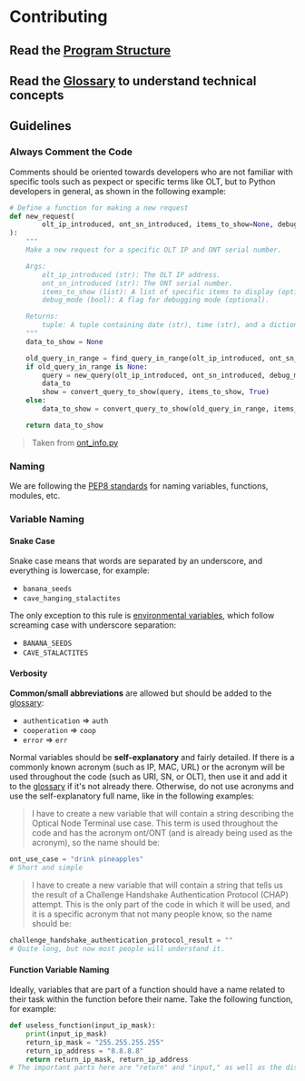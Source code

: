 # Contributing

## Read the [Program Structure](./program-structure.md)

## Read the [Glossary](./glossary.md) to understand technical concepts

## Guidelines

### Always Comment the Code

Comments should be oriented towards developers who are not familiar with specific tools such as pexpect or specific terms like OLT, but to Python developers in general, as shown in the following example:

```python
# Define a function for making a new request
def new_request(
        olt_ip_introduced, ont_sn_introduced, items_to_show=None, debug_mode=False
):
    """
    Make a new request for a specific OLT IP and ONT serial number.

    Args:
        olt_ip_introduced (str): The OLT IP address.
        ont_sn_introduced (str): The ONT serial number.
        items_to_show (list): A list of specific items to display (optional).
        debug_mode (bool): A flag for debugging mode (optional).

    Returns:
        tuple: A tuple containing date (str), time (str), and a dictionary of relevant information.
    """
    data_to_show = None

    old_query_in_range = find_query_in_range(olt_ip_introduced, ont_sn_introduced)
    if old_query_in_range is None:
        query = new_query(olt_ip_introduced, ont_sn_introduced, debug_mode)
        data_to
        show = convert_query_to_show(query, items_to_show, True)
    else:
        data_to_show = convert_query_to_show(old_query_in_range, items_to_show)

    return data_to_show
```

> Taken from [ont_info.py](../app/data_processing/ont_info.py)

### Naming

We are following the [PEP8 standards](https://peps.python.org/pep-0008/) for naming variables, functions, modules, etc.

### Variable Naming

#### Snake Case

Snake case means that words are separated by an underscore, and everything is lowercase, for example:

- `banana_seeds`
- `cave_hanging_stalactites`

The only exception to this rule is [environmental variables](../.env.example), which follow screaming case with
underscore separation:

- `BANANA_SEEDS`
- `CAVE_STALACTITES`

#### Verbosity

**Common/small abbreviations** are allowed but should be added to the [glossary](./glossary.md):

- `authentication` => `auth`
- `cooperation` => `coop`
- `error` => `err`

Normal variables should be **self-explanatory** and fairly detailed. If there is a commonly known acronym (such as IP,
MAC, URL) or the acronym will be used throughout the code (such as URI, SN, or OLT), then use it and add it to
the [glossary](./glossary.md) if it's not already there. Otherwise, do not use acronyms and use the self-explanatory
full name, like in the following examples:

> I have to create a new variable that will contain a string describing the Optical Node Terminal use case. This term is
> used throughout the code and has the acronym ont/ONT (and is already being used as the acronym), so the name should be:

```python
ont_use_case = "drink pineapples"
# Short and simple
```

> I have to create a new variable that will contain a string that tells us the result of a Challenge Handshake
> Authentication Protocol (CHAP) attempt. This is the only part of the code in which it will be used, and it is a specific
> acronym that not many people know, so the name should be:

```python
challenge_handshake_authentication_protocol_result = ""
# Quite long, but now most people will understand it.
```

#### Function Variable Naming

Ideally, variables that are part of a function should have a name related to their task within the function before their
name. Take the following function, for example:

```python
def useless_function(input_ip_mask):
    print(input_ip_mask)
    return_ip_mask = "255.255.255.255"
    return_ip_address = "8.8.8.8"
    return return_ip_mask, return_ip_address
# The important parts here are "return" and "input," as well as the distinction between IP mask and address.
```